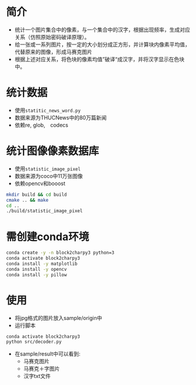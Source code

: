# 简介
- 统计一个图片集合中的像素，与一个集合中的汉字，根据出现频率，生成对应关系（仿照原始密码破译原理）。
- 给一张或一系列图片，按一定的大小划分成正方形，并计算块内像素平均值，代替原来的图像，形成马赛克图片
- 根据上述对应关系，将色块的像素均值”破译“成汉字，并将汉字显示在色块中。


# 统计数据
- 使用`statitic_news_word.py`
- 数据来源为THUCNews中的80万篇新闻
- 依赖re, glob,　codecs



# 统计图像像素数据库
- 使用`statistic_image_pixel`
- 数据来源为coco中11万张图像
- 依赖opencv和booost

```bash
mkdir build && cd build
cmake .. && make 
cd ..
./build/statistic_image_pixel
```

# 需创建conda环境
```bash
conda create -y -n block2charpy3 python=3
conda activate block2charpy3
conda install -y matplotlib
conda install -y opencv
conda install -y pillow
```

# 使用
- 将jpg格式的图片放入sample/origin中
- 运行脚本
```bash
conda activate block2charpy3
python src/decoder.py
```
- 在sample/result中可以看到:
  - 马赛克图片
  - 马赛克＋字图片
  - 汉字txt文件